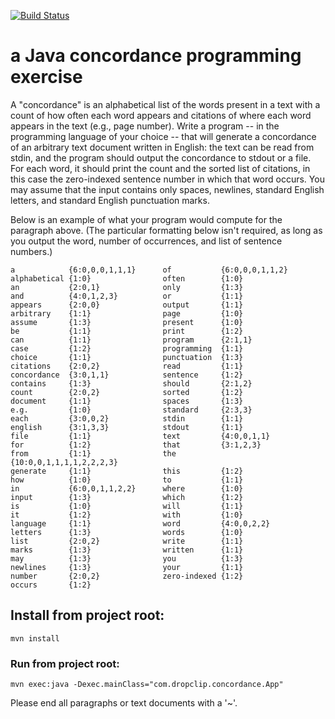 [![Build Status](https://travis-ci.org/robertjamesmiller/java-concordance.svg?branch=master)](https://travis-ci.org/robertjamesmiller/java-concordance)

# a Java concordance programming exercise

A "concordance" is an alphabetical list of the words present in a text with a count of how
often each word appears and citations of where each word appears in the text (e.g., page
number). Write a program -- in the programming language of your choice -- that will
generate a concordance of an arbitrary text document written in English: the text can be
read from stdin, and the program should output the concordance to stdout or a file. For
each word, it should print the count and the sorted list of citations, in this case the
zero-indexed sentence number in which that word occurs. You may assume that the input
contains only spaces, newlines, standard English letters, and standard English punctuation
marks.

Below is an example of what your program would compute for the paragraph above. (The
particular formatting below isn't required, as long as you output the word, number of
occurrences, and list of sentence numbers.)


    a            {6:0,0,0,1,1,1}      of           {6:0,0,0,1,1,2}
    alphabetical {1:0}                often        {1:0}
    an           {2:0,1}              only         {1:3}
    and          {4:0,1,2,3}          or           {1:1}
    appears      {2:0,0}              output       {1:1}
    arbitrary    {1:1}                page         {1:0}
    assume       {1:3}                present      {1:0}
    be           {1:1}                print        {1:2}
    can          {1:1}                program      {2:1,1}
    case         {1:2}                programming  {1:1}
    choice       {1:1}                punctuation  {1:3}
    citations    {2:0,2}              read         {1:1}
    concordance  {3:0,1,1}            sentence     {1:2}
    contains     {1:3}                should       {2:1,2}
    count        {2:0,2}              sorted       {1:2}
    document     {1:1}                spaces       {1:3}
    e.g.         {1:0}                standard     {2:3,3}
    each         {3:0,0,2}            stdin        {1:1}
    english      {3:1,3,3}            stdout       {1:1}
    file         {1:1}                text         {4:0,0,1,1}
    for          {1:2}                that         {3:1,2,3}
    from         {1:1}                the          {10:0,0,1,1,1,1,2,2,2,3}
    generate     {1:1}                this         {1:2}
    how          {1:0}                to           {1:1}
    in           {6:0,0,1,1,2,2}      where        {1:0}
    input        {1:3}                which        {1:2}
    is           {1:0}                will         {1:1}
    it           {1:2}                with         {1:0}
    language     {1:1}                word         {4:0,0,2,2}
    letters      {1:3}                words        {1:0}
    list         {2:0,2}              write        {1:1}
    marks        {1:3}                written      {1:1}
    may          {1:3}                you          {1:3}
    newlines     {1:3}                your         {1:1}
    number       {2:0,2}              zero-indexed {1:2}
    occurs       {1:2}   
    
## Install from project root: 

    mvn install

### Run from project root: 

    mvn exec:java -Dexec.mainClass="com.dropclip.concordance.App"

Please end all paragraphs or text documents with a '~'.
